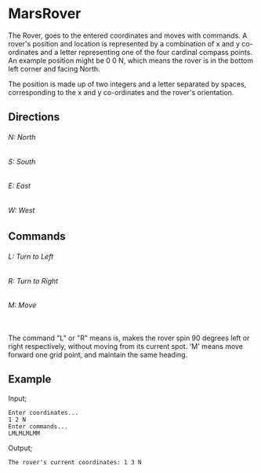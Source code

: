 # MarsRover

The Rover, goes to the entered coordinates and moves with commands. A rover's position and location is represented by a combination of x and y co-ordinates and a letter
representing one of the four cardinal compass points. An example position might be 0 0 N, which means the rover is in the bottom
left corner and facing North.

The position is made up of two integers and a letter separated by spaces, corresponding to the x
and y co-ordinates and the rover's orientation.

## Directions
###### N: North <br/>
###### S: South <br/>
###### E: East <br/>
###### W: West <br/>

## Commands
###### L: Turn to Left <br/>
###### R: Turn to Right <br/>
###### M: Move <br/><br/>

The command "L" or "R" means is, makes the rover spin 90 degrees left or right respectively, without moving from its
current spot. 'M' means move forward one grid point, and maintain the same heading.

## Example
Input;
```
Enter coordinates...
1 2 N
Enter commands...
LMLMLMLMM
```

Output;
```
The rover's current coordinates: 1 3 N
```
